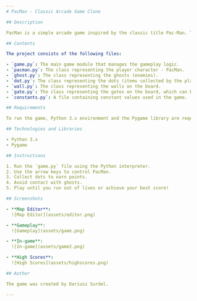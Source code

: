 ```yaml
---
# PacMan - Classic Arcade Game Clone

## Description

PacMan is a simple arcade game inspired by the classic title Pac-Man. The player controls a character named PacMan, attempting to collect as many points as possible by eating dots scattered throughout the board. At the same time, the player must avoid contact with ghosts, which move around the board and try to eat PacMan. The game also features a pause function and saving/displaying the best player scores.

## Contents

The project consists of the following files:

- `game.py`: The main game module that manages the gameplay logic.
- `pacman.py`: The class representing the player character - PacMan.
- `ghost.py`: The class representing the ghosts (enemies).
- `dot.py`: The class representing the dots (items collected by the player).
- `wall.py`: The class representing the walls on the board.
- `gate.py`: The class representing the gates on the board, which can be opened or closed.
- `constants.py`: A file containing constant values used in the game.

## Requirements

To run the game, Python 3.x environment and the Pygame library are required.

## Technologies and Libraries

- Python 3.x
- Pygame

## Instructions

1. Run the `game.py` file using the Python interpreter.
2. Use the arrow keys to control PacMan.
3. Collect dots to earn points.
4. Avoid contact with ghosts.
5. Play until you run out of lives or achieve your best score!

## Screenshots

- **Map Editor**:
  ![Map Editor](assets/editor.png)

- **Gameplay**:
  ![Gameplay](assets/game.png)

- **In-game**:
  ![In-game](assets/game2.png)

- **High Scores**:
  ![High Scores](assets/highscores.png)

## Author

The game was created by Dariusz Surdel.

---
```


